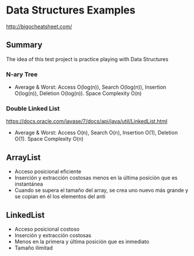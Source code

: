 # Data Structures Examples 

http://bigocheatsheet.com/

## Summary
The idea of this test project is practice playing with Data Structures


### N-ary Tree
- Average & Worst: Access O(log(n)), Search O(log(n)), Insertion O(log(n)), Deletion O(log(n)). Space Complexity O(n)

### Double Linked List
https://docs.oracle.com/javase/7/docs/api/java/util/LinkedList.html
- Average & Worst: Access O(n), Search O(n), Insertion O(1), Deletion O(1). Space Complexity O(n)


## ArrayList
- Acceso posicional eficiente
- Inserción y extracción costosas menos en la última posición que es instantánea
- Cuando se supera el tamaño del array, se crea uno nuevo más grande y se copian en él los elementos del anti

## LinkedList
- Acceso posicional costoso
- Inserción y extracción costosas
- Menos en la primera y última posición que es inmediato
- Tamaño ilimitad

